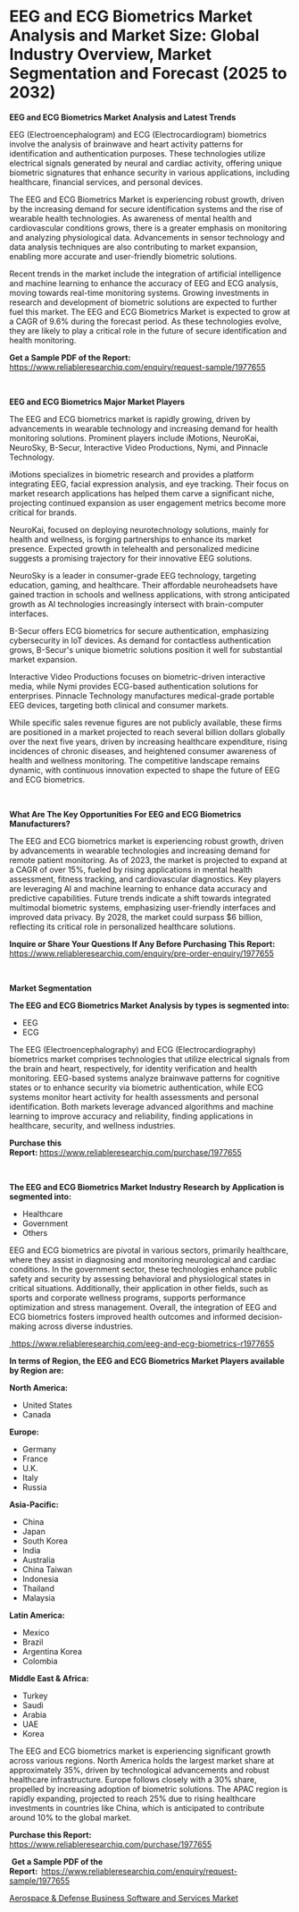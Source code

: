<p><h1>EEG and ECG Biometrics Market Analysis and Market Size: Global Industry Overview, Market Segmentation and Forecast (2025 to 2032)</h1></p><p><strong>EEG and ECG Biometrics Market Analysis and Latest Trends</strong></p>
<p><p>EEG (Electroencephalogram) and ECG (Electrocardiogram) biometrics involve the analysis of brainwave and heart activity patterns for identification and authentication purposes. These technologies utilize electrical signals generated by neural and cardiac activity, offering unique biometric signatures that enhance security in various applications, including healthcare, financial services, and personal devices.</p><p>The EEG and ECG Biometrics Market is experiencing robust growth, driven by the increasing demand for secure identification systems and the rise of wearable health technologies. As awareness of mental health and cardiovascular conditions grows, there is a greater emphasis on monitoring and analyzing physiological data. Advancements in sensor technology and data analysis techniques are also contributing to market expansion, enabling more accurate and user-friendly biometric solutions.</p><p>Recent trends in the market include the integration of artificial intelligence and machine learning to enhance the accuracy of EEG and ECG analysis, moving towards real-time monitoring systems. Growing investments in research and development of biometric solutions are expected to further fuel this market. The EEG and ECG Biometrics Market is expected to grow at a CAGR of 9.6% during the forecast period. As these technologies evolve, they are likely to play a critical role in the future of secure identification and health monitoring.</p></p>
<p><strong>Get a Sample PDF of the Report:&nbsp;</strong> <a href="https://www.reliableresearchiq.com/enquiry/request-sample/1977655?utm_campaign=3279&utm_medium=2&utm_source=Github&utm_content=ia&utm_term=11032025&utm_id=eeg-and-ecg-biometrics">https://www.reliableresearchiq.com/enquiry/request-sample/1977655</a></p>
<p>&nbsp;</p>
<p><strong>EEG and ECG Biometrics Major Market Players</strong></p>
<p><p>The EEG and ECG biometrics market is rapidly growing, driven by advancements in wearable technology and increasing demand for health monitoring solutions. Prominent players include iMotions, NeuroKai, NeuroSky, B-Secur, Interactive Video Productions, Nymi, and Pinnacle Technology.</p><p>iMotions specializes in biometric research and provides a platform integrating EEG, facial expression analysis, and eye tracking. Their focus on market research applications has helped them carve a significant niche, projecting continued expansion as user engagement metrics become more critical for brands.</p><p>NeuroKai, focused on deploying neurotechnology solutions, mainly for health and wellness, is forging partnerships to enhance its market presence. Expected growth in telehealth and personalized medicine suggests a promising trajectory for their innovative EEG solutions.</p><p>NeuroSky is a leader in consumer-grade EEG technology, targeting education, gaming, and healthcare. Their affordable neuroheadsets have gained traction in schools and wellness applications, with strong anticipated growth as AI technologies increasingly intersect with brain-computer interfaces.</p><p>B-Secur offers ECG biometrics for secure authentication, emphasizing cybersecurity in IoT devices. As demand for contactless authentication grows, B-Secur's unique biometric solutions position it well for substantial market expansion.</p><p>Interactive Video Productions focuses on biometric-driven interactive media, while Nymi provides ECG-based authentication solutions for enterprises. Pinnacle Technology manufactures medical-grade portable EEG devices, targeting both clinical and consumer markets.</p><p>While specific sales revenue figures are not publicly available, these firms are positioned in a market projected to reach several billion dollars globally over the next five years, driven by increasing healthcare expenditure, rising incidences of chronic diseases, and heightened consumer awareness of health and wellness monitoring. The competitive landscape remains dynamic, with continuous innovation expected to shape the future of EEG and ECG biometrics.</p></p>
<p>&nbsp;</p>
<p><strong>What Are The Key Opportunities For EEG and ECG Biometrics Manufacturers?</strong></p>
<p><p>The EEG and ECG biometrics market is experiencing robust growth, driven by advancements in wearable technologies and increasing demand for remote patient monitoring. As of 2023, the market is projected to expand at a CAGR of over 15%, fueled by rising applications in mental health assessment, fitness tracking, and cardiovascular diagnostics. Key players are leveraging AI and machine learning to enhance data accuracy and predictive capabilities. Future trends indicate a shift towards integrated multimodal biometric systems, emphasizing user-friendly interfaces and improved data privacy. By 2028, the market could surpass $6 billion, reflecting its critical role in personalized healthcare solutions.</p></p>
<p><strong>Inquire or Share Your Questions If Any Before Purchasing This Report:</strong> <a href="https://www.reliableresearchiq.com/enquiry/pre-order-enquiry/1977655?utm_campaign=3279&utm_medium=2&utm_source=Github&utm_content=ia&utm_term=11032025&utm_id=eeg-and-ecg-biometrics">https://www.reliableresearchiq.com/enquiry/pre-order-enquiry/1977655</a></p>
<p>&nbsp;</p>
<p><strong>Market Segmentation</strong></p>
<p><strong>The EEG and ECG Biometrics Market Analysis by types is segmented into:</strong></p>
<p><ul><li>EEG</li><li>ECG</li></ul></p>
<p><p>The EEG (Electroencephalography) and ECG (Electrocardiography) biometrics market comprises technologies that utilize electrical signals from the brain and heart, respectively, for identity verification and health monitoring. EEG-based systems analyze brainwave patterns for cognitive states or to enhance security via biometric authentication, while ECG systems monitor heart activity for health assessments and personal identification. Both markets leverage advanced algorithms and machine learning to improve accuracy and reliability, finding applications in healthcare, security, and wellness industries.</p></p>
<p><strong>Purchase this Report:&nbsp;</strong><a href="https://www.reliableresearchiq.com/purchase/1977655?utm_campaign=3279&utm_medium=2&utm_source=Github&utm_content=ia&utm_term=11032025&utm_id=eeg-and-ecg-biometrics">https://www.reliableresearchiq.com/purchase/1977655</a></p>
<p>&nbsp;</p>
<p><strong>The EEG and ECG Biometrics Market Industry Research by Application is segmented into:</strong></p>
<p><ul><li>Healthcare</li><li>Government</li><li>Others</li></ul></p>
<p><p>EEG and ECG biometrics are pivotal in various sectors, primarily healthcare, where they assist in diagnosing and monitoring neurological and cardiac conditions. In the government sector, these technologies enhance public safety and security by assessing behavioral and physiological states in critical situations. Additionally, their application in other fields, such as sports and corporate wellness programs, supports performance optimization and stress management. Overall, the integration of EEG and ECG biometrics fosters improved health outcomes and informed decision-making across diverse industries.</p></p>
<p><a href="https://www.reliableresearchiq.com/eeg-and-ecg-biometrics-r1977655?utm_campaign=3279&utm_medium=2&utm_source=Github&utm_content=ia&utm_term=11032025&utm_id=eeg-and-ecg-biometrics">&nbsp;https://www.reliableresearchiq.com/eeg-and-ecg-biometrics-r1977655</a></p>
<p><strong>In terms of Region, the EEG and ECG Biometrics Market Players available by Region are:</strong></p>
<p>
    <p> <strong> North America: </strong>
        <ul>
            <li>United States</li>
            <li>Canada</li>
        </ul>
        </p> 
    <p> <strong> Europe: </strong>
        <ul>
            <li>Germany</li>
            <li>France</li>
            <li>U.K.</li>
            <li>Italy</li>
            <li>Russia</li>
        </ul>
        </p> 
    <p> <strong> Asia-Pacific: </strong>
        <ul>
            <li>China</li>
            <li>Japan</li>
            <li>South Korea</li>
            <li>India</li>
            <li>Australia</li>
            <li>China Taiwan</li>
            <li>Indonesia</li>
            <li>Thailand</li>
            <li>Malaysia</li>
        </ul>
        </p> 
    <p> <strong> Latin America: </strong>
        <ul>
            <li>Mexico</li>
            <li>Brazil</li>
            <li>Argentina Korea</li>
            <li>Colombia</li>
        </ul>
        </p> 
    <p> <strong> Middle East & Africa: </strong>
        <ul>
            <li>Turkey</li>
            <li>Saudi</li>
            <li>Arabia</li>
            <li>UAE</li>
            <li>Korea</li>
        </ul>
    </p>
    </p>
<p><p>The EEG and ECG biometrics market is experiencing significant growth across various regions. North America holds the largest market share at approximately 35%, driven by technological advancements and robust healthcare infrastructure. Europe follows closely with a 30% share, propelled by increasing adoption of biometric solutions. The APAC region is rapidly expanding, projected to reach 25% due to rising healthcare investments in countries like China, which is anticipated to contribute around 10% to the global market.</p></p>
<p><strong>Purchase this Report: </strong><a href="https://www.reliableresearchiq.com/purchase/1977655?utm_campaign=3279&utm_medium=2&utm_source=Github&utm_content=ia&utm_term=11032025&utm_id=eeg-and-ecg-biometrics">https://www.reliableresearchiq.com/purchase/1977655</a></p>
<p>&nbsp;<strong>Get a Sample PDF of the Report:&nbsp;&nbsp;</strong><a href="https://www.reliableresearchiq.com/enquiry/request-sample/1977655?utm_campaign=3279&utm_medium=2&utm_source=Github&utm_content=ia&utm_term=11032025&utm_id=eeg-and-ecg-biometrics">https://www.reliableresearchiq.com/enquiry/request-sample/1977655</a></p>
<p><strong></strong></p>
<p><p><a href="https://github.com/djihencygnel74/Market-Research-Report-List-1/blob/main/aerospace-defense-business-software-and-services-market.md?utm_campaign=3279&utm_medium=2&utm_source=Github&utm_content=ia&utm_term=11032025&utm_id=eeg-and-ecg-biometrics">Aerospace & Defense Business Software and Services Market</a></p></p>
